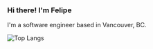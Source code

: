 ### Hi there! I'm Felipe

I'm a software engineer based in Vancouver, BC.

![Top Langs](https://github-readme-stats.vercel.app/api/top-langs/?username=ferueda&layout=compact&theme=nightowl&hide=html)
